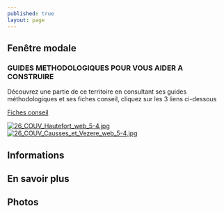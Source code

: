 ```yaml
---
published: true
layout: page
---
```


## Fenêtre modale

### GUIDES METHODOLOGIQUES POUR VOUS AIDER A CONSTRUIRE

Découvrez une partie de ce territoire en consultant ses guides méthodologiques et ses fiches conseil, cliquez sur les 3 liens ci-dessous

<a href="http://cauedordogne.com/25-fiches-conseils/ " target="_blank">Fiches conseil </a>

<a href=" https://fr.calameo.com/read/0049999959699c73712f9 " target="_blank"> ![26_COUV_Hautefort_web_5-4.jpg]({{site.baseurl}}/data/images/26/portrait/26_COUV_Hautefort_web_5-4.jpg) </a> <a href=" https://fr.calameo.com/read/004999995a721486e91f2 " target="_blank"> ![26_COUV_Causses_et_Vezere_web_5-4.jpg]({{site.baseurl}}/data/images/26/portrait/26_COUV_Causses_et_Vezere_web_5-4.jpg) </a>



## Informations

## En savoir plus

## Photos
